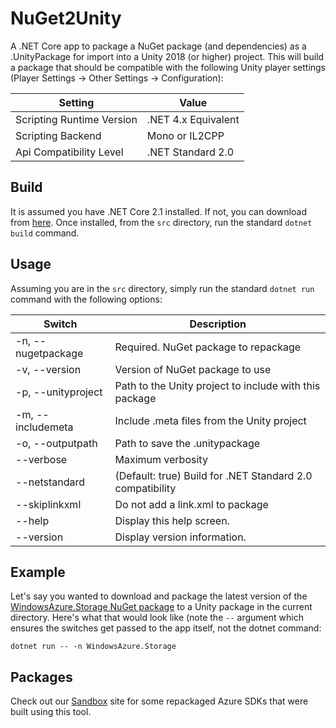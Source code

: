# NuGet2Unity

A .NET Core app to package a NuGet package (and dependencies) as a .UnityPackage for import into a Unity 2018 (or higher) project.
This will build a package that should be compatible with the following Unity player settings
(Player Settings -> Other Settings -> Configuration):

Setting | Value
--------|------
Scripting Runtime Version | .NET 4.x Equivalent
Scripting Backend | Mono or IL2CPP
Api Compatibility Level | .NET Standard 2.0

## Build
It is assumed you have .NET Core 2.1 installed.  If not, you can download from [here](https://www.microsoft.com/net/download/dotnet-core/2.1).  Once installed, from the `src` directory, run the standard `dotnet build` command.

## Usage
Assuming you are in the `src` directory, simply run the standard `dotnet run` command with the following options:

Switch | Description
-------|-------------
-n, --nugetpackage  |  Required. NuGet package to repackage
-v, --version       |  Version of NuGet package to use
-p, --unityproject  |  Path to the Unity project to include with this package
-m, --includemeta   |  Include .meta files from the Unity project
-o, --outputpath    |  Path to save the .unitypackage
--verbose           |  Maximum verbosity
--netstandard       |  (Default: true) Build for .NET Standard 2.0 compatibility
--skiplinkxml       |  Do not add a link.xml to package
--help              |  Display this help screen.
--version           |  Display version information.

## Example
Let's say you wanted to download and package the latest version of the [WindowsAzure.Storage NuGet package](https://www.nuget.org/packages/WindowsAzure.Storage) to a Unity package in the current directory.  Here's what that would look like (note the `--` argument which ensures the switches get passed to the app itself, not the dotnet command:

`dotnet run -- -n WindowsAzure.Storage`

## Packages
Check out our [Sandbox](https://aka.ms/azgamedev) site for some repackaged Azure SDKs that were built using this tool.
